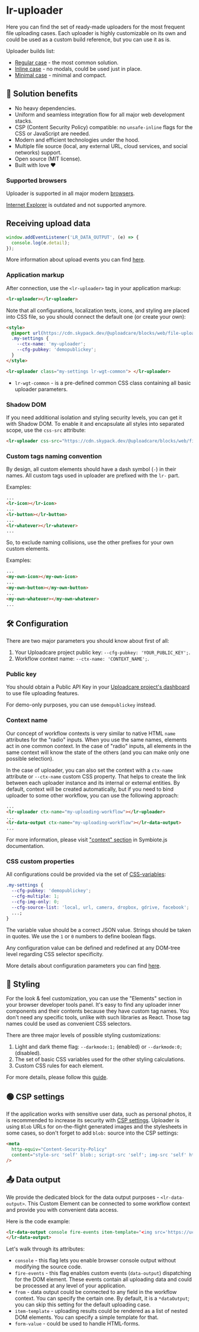 # lr-uploader

Here you can find the set of ready-made uploaders for the most frequent file uploading cases.
Each uploader is highly customizable on its own and could be used as a custom build reference, but you can use it as is.

Uploader builds list:

- [Regular case](./regular/) - the most common solution.
- [Inline case](./inline/) - no modals, could be used just in place.
- [Minimal case](./minimal/) - minimal and compact.

<re-htm src="../../assets/htm/regular-uploader-solution-demo.htm"></re-htm>

## 💎 Solution benefits

- No heavy dependencies.
- Uniform and seamless integration flow for all major web development stacks.
- CSP (Content Security Policy) compatible: no `unsafe-inline` flags for the CSS or JavaScript are needed.
- Modern and efficient technologies under the hood.
- Multiple file source (local, any external URL, cloud services, and social networks) support.
- Open source (MIT license).
- Built with love ❤️

### Supported browsers

Uploader is supported in all major modern [browsers](https://github.com/uploadcare/jsdk#supported-browsers).

[Internet Explorer](https://uploadcare.com/blog/uploadcare-stops-internet-explorer-support/) is outdated and not supported anymore.

## Receiving upload data

```js
window.addEventListener('LR_DATA_OUTPUT', (e) => {
  console.log(e.detail);
});
```

More information about upload events you can find [here](../../docs/events/).

### Application markup

After connection, use the `<lr-uploader>` tag in your application markup:

```html
<lr-uploader></lr-uploader>
```

Note that all configurations, localization texts, icons, and styling are placed into CSS file, so you should connect the default one (or create your own):

```html
<style>
  @import url(https://cdn.skypack.dev/@uploadcare/blocks/web/file-uploader-regular.min.css);
  .my-settings {
    --ctx-name: 'my-uploader';
    --cfg-pubkey: 'demopublickey';
  }
</style>

<lr-uploader class="my-settings lr-wgt-common"> </lr-uploader>
```

- `lr-wgt-common` - is a pre-defined common CSS class containing all basic uploader parameters.

### Shadow DOM

If you need additional isolation and styling security levels, you can get it with Shadow DOM.
To enable it and encapsulate all styles into separated scope, use the `css-src` attribute:

```html
<lr-uploader css-src="https://cdn.skypack.dev/@uploadcare/blocks/web/file-uploader-regular.min.css"> </lr-uploader>
```

### Custom tags naming convention

By design, all custom elements should have a dash symbol (`-`) in their names.
All custom tags used in uploader are prefixed with the `lr-` part.

Examples:

```html
...
<lr-icon></lr-icon>
...
<lr-button></lr-button>
...
<lr-whatever></lr-whatever>
...
```

So, to exclude naming collisions, use the other prefixes for your own custom elements.

Examples:

```html
...
<my-own-icon></my-own-icon>
...
<my-own-button></my-own-button>
...
<my-own-whatever></my-own-whatever>
...
```

## 🛠 Configuration

There are two major parameters you should know about first of all:

1. Your Uploadcare project public key: `--cfg-pubkey: 'YOUR_PUBLIC_KEY';`.
2. Workflow context name: `--ctx-name: 'CONTEXT_NAME';`.

### Public key

You should obtain a Public API Key in your [Uploadcare project's dashboard](https://app.uploadcare.com/projects/-/api-keys/) to use file uploading features.

For demo-only purposes, you can use `demopublickey` instead.

### Context name

Our concept of workflow contexts is very similar to native HTML `name` attributes for the "radio" inputs.
When you use the same names, elements act in one common context.
In the case of "radio" inputs, all elements in the same context will know the state of the others (and you can make only one possible selection).

In the case of uploader, you can also set the context with a `ctx-name` attribute or `--ctx-name` custom CSS property.
That helps to create the link between each uploader instance and its internal or external entities.
By default, context will be created automatically, but if you need to bind uploader to some other workflow, you can use the following approach:

```html
...
<lr-uploader ctx-name="my-uploading-workflow"></lr-uploader>
...
<lr-data-output ctx-name="my-uploading-workflow"></lr-data-output>
...
```

For more information, please visit ["context" section](https://symbiotejs.org/?context) in Symbiote.js documentation.

### CSS custom properties

All configurations could be provided via the set of [CSS-variables](https://developer.mozilla.org/en-US/docs/Web/CSS/Using_CSS_custom_properties):

```css
.my-settings {
  --cfg-pubkey: 'demopublickey';
  --cfg-multiple: 1;
  --cfg-img-only: 0;
  --cfg-source-list: 'local, url, camera, dropbox, gdrive, facebook';
  ...;
}
```

The variable value should be a correct JSON value. Strings should be taken in quotes. We use the `1` or `0` numbers to define boolean flags.

Any configuration value can be defined and redefined at any DOM-tree level regarding CSS selector specificity.

More details about configuration parameters you can find [here](../../docs/configuration/).

## 🎀 Styling

For the look & feel customization, you can use the "Elements" section in your browser developer tools panel.
It's easy to find any uploader inner components and their contents because they have custom tag names.
You don't need any specific tools, unlike with such libraries as React.
Those tag names could be used as convenient CSS selectors.

There are three major levels of possible styling customizations:

1. Light and dark theme flag: `--darkmode:1;` (enabled) or `--darkmode:0;` (disabled).
2. The set of basic CSS variables used for the other styling calculations.
3. Custom CSS rules for each element.

For more details, please follow this [guide](../../blocks/themes/lr-basic/).

## 🟢 CSP settings

If the application works with sensitive user data, such as personal photos, it is recommended to increase its security with [CSP settings](https://developer.mozilla.org/en-US/docs/Web/HTTP/CSP). Uploader is using `Blob` URLs for on-the-flight generated images and the stylesheets in some cases, so don't forget to add `blob:` source into the CSP settings:

```html
<meta
  http-equiv="Content-Security-Policy"
  content="style-src 'self' blob:; script-src 'self'; img-src 'self' https://ucarecdn.com blob:;"
/>
```

## 📤 Data output

We provide the dedicated block for the data output purposes - `<lr-data-output>`.
This Custom Element can be connected to some workflow context and provide you with convenient data access.

Here is the code example:

```html
<lr-data-output console fire-events item-template="<img src='https://ucarecdn.com/{{uuid}}/-/preview/' />">
</lr-data-output>
```

Let's walk through its attributes:

- `console` - this flag lets you enable browser console output without modifying the source code.
- `fire-events` - this flag enables custom events (`data-output`) dispatching for the DOM element. These events contain all uploading data and could be processed at any level of your application.
- `from` - data output could be connected to any field in the workflow context. You can specify the certain one. By default, it is a `*dataOutput`; you can skip this setting for the default uploading case.
- `item-template` - uploading results could be rendered as a list of nested DOM elements. You can specify a simple template for that.
- `form-value` - could be used to handle HTML-forms.
